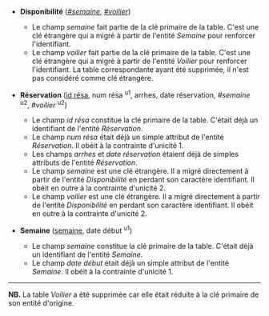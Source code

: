 - **Disponibilité** (<ins>_#semaine_</ins>, <ins>_#voilier_</ins>)
  - Le champ _semaine_ fait partie de la clé primaire de la table. C'est une clé étrangère qui a migré à partir de l'entité _Semaine_ pour renforcer l'identifiant.
  - Le champ _voilier_ fait partie de la clé primaire de la table. C'est une clé étrangère qui a migré à partir de l'entité _Voilier_ pour renforcer l'identifiant. La table correspondante ayant été supprimée, il n'est pas considéré comme clé étrangère.

- **Réservation** (<ins>id résa</ins>, num résa <sup>u1</sup>, arrhes, date réservation, _#semaine_ <sup>u2</sup>, _#voilier_ <sup>u2</sup>)
  - Le champ _id résa_ constitue la clé primaire de la table. C'était déjà un identifiant de l'entité _Réservation_.
  - Le champ _num résa_ était déjà un simple attribut de l'entité _Réservation_. Il obéit à la contrainte d'unicité 1.
  - Les champs _arrhes_ et _date réservation_ étaient déjà de simples attributs de l'entité _Réservation_.
  - Le champ _semaine_ est une clé étrangère. Il a migré directement à partir de l'entité _Disponibilité_ en perdant son caractère identifiant. Il obéit en outre à la contrainte d'unicité 2.
  - Le champ _voilier_ est une clé étrangère. Il a migré directement à partir de l'entité _Disponibilité_ en perdant son caractère identifiant. Il obéit en outre à la contrainte d'unicité 2.

- **Semaine** (<ins>semaine</ins>, date début <sup>u1</sup>)
  - Le champ _semaine_ constitue la clé primaire de la table. C'était déjà un identifiant de l'entité _Semaine_.
  - Le champ _date début_ était déjà un simple attribut de l'entité _Semaine_. Il obéit à la contrainte d'unicité 1.

----


**NB.** La table _Voilier_ a été supprimée car elle était réduite à la clé primaire de son entité d'origine.

